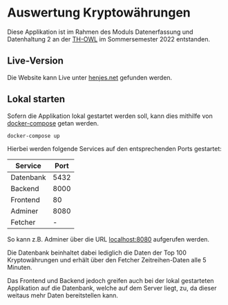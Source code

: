# Auswertung Kryptowährungen 

Diese Applikation ist im Rahmen des Moduls Datenerfassung und Datenhaltung 2 an der [TH-OWL](https://www.th-owl.de/) im Sommersemester 2022 entstanden.

## Live-Version

Die Website kann Live unter [henjes.net](http://henjes.net/) gefunden werden.

## Lokal starten

Sofern die Applikation lokal gestartet werden soll, kann dies mithilfe von [docker-compose](https://docs.docker.com/desktop/install/windows-install/) getan werden. 

```bash
docker-compose up
```
Hierbei werden folgende Services auf den entsprechenden Ports gestartet:  

| Service   | Port |
|-----------|------|
| Datenbank | 5432 |
| Backend   | 8000 |
| Frontend  | 80   |
| Adminer   | 8080 |
| Fetcher   | -    |

So kann z.B. Adminer über die URL [localhost:8080](http://localhost:8080/) aufgerufen werden.

Die Datenbank beinhaltet dabei lediglich die Daten der Top 100 Kryptowährungen und erhält über den Fetcher Zeitreihen-Daten alle 5 Minuten.  

Das Frontend und Backend jedoch greifen auch bei der lokal gestarteten Applikation auf die Datenbank, welche auf dem Server liegt, zu, da dieser weitaus mehr Daten bereitstellen kann.



